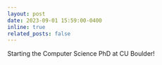 ```yaml
---
layout: post
date: 2023-09-01 15:59:00-0400
inline: true
related_posts: false
---
```


Starting the Computer Science PhD at CU Boulder!
